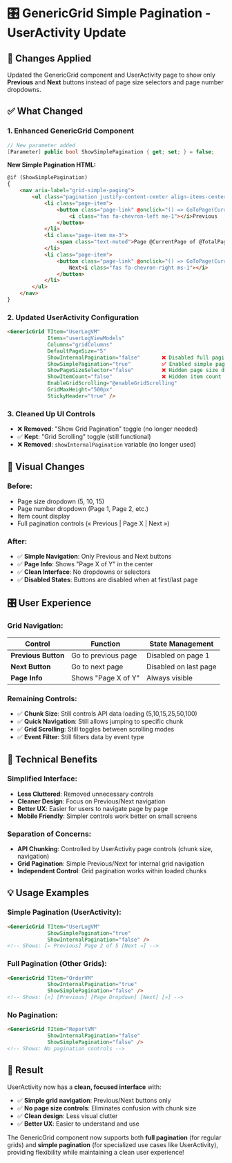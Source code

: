 # 🎛️ GenericGrid Simple Pagination - UserActivity Update

## 🎯 **Changes Applied**

Updated the GenericGrid component and UserActivity page to show only **Previous** and **Next** buttons instead of page size selectors and page number dropdowns.

## ✅ **What Changed**

### **1. Enhanced GenericGrid Component**
```csharp
// New parameter added
[Parameter] public bool ShowSimplePagination { get; set; } = false;
```

**New Simple Pagination HTML:**
```html
@if (ShowSimplePagination)
{
    <nav aria-label="grid-simple-paging">
        <ul class="pagination justify-content-center align-items-center">
            <li class="page-item">
                <button class="page-link" @onclick="() => GoToPage(CurrentPage-1)">
                    <i class="fas fa-chevron-left me-1"></i>Previous
                </button>
            </li>
            <li class="page-item mx-3">
                <span class="text-muted">Page @CurrentPage of @TotalPages</span>
            </li>
            <li class="page-item">
                <button class="page-link" @onclick="() => GoToPage(CurrentPage+1)">
                    Next<i class="fas fa-chevron-right ms-1"></i>
                </button>
            </li>
        </ul>
    </nav>
}
```

### **2. Updated UserActivity Configuration**
```html
<GenericGrid TItem="UserLogVM" 
             Items="userLogViewModels" 
             Columns="gridColumns" 
             DefaultPageSize="5"
             ShowInternalPagination="false"       ❌ Disabled full pagination
             ShowSimplePagination="true"          ✅ Enabled simple pagination
             ShowPageSizeSelector="false"         ❌ Hidden page size dropdown
             ShowItemCount="false"                ❌ Hidden item count
             EnableGridScrolling="@enableGridScrolling"
             GridMaxHeight="500px"
             StickyHeader="true" />
```

### **3. Cleaned Up UI Controls**
- ❌ **Removed**: "Show Grid Pagination" toggle (no longer needed)
- ✅ **Kept**: "Grid Scrolling" toggle (still functional)
- ❌ **Removed**: `showInternalPagination` variable (no longer used)

## 🎨 **Visual Changes**

### **Before:**
- Page size dropdown (5, 10, 15)
- Page number dropdown (Page 1, Page 2, etc.)
- Item count display
- Full pagination controls (« Previous | Page X | Next »)

### **After:**
- ✅ **Simple Navigation**: Only Previous and Next buttons
- ✅ **Page Info**: Shows "Page X of Y" in the center
- ✅ **Clean Interface**: No dropdowns or selectors
- ✅ **Disabled States**: Buttons are disabled when at first/last page

## 🎛️ **User Experience**

### **Grid Navigation:**
| Control | Function | State Management |
|---------|----------|------------------|
| **Previous Button** | Go to previous page | Disabled on page 1 |
| **Next Button** | Go to next page | Disabled on last page |
| **Page Info** | Shows "Page X of Y" | Always visible |

### **Remaining Controls:**
- ✅ **Chunk Size**: Still controls API data loading (5,10,15,25,50,100)
- ✅ **Quick Navigation**: Still allows jumping to specific chunk
- ✅ **Grid Scrolling**: Still toggles between scrolling modes
- ✅ **Event Filter**: Still filters data by event type

## 🔧 **Technical Benefits**

### **Simplified Interface:**
- **Less Cluttered**: Removed unnecessary controls
- **Cleaner Design**: Focus on Previous/Next navigation
- **Better UX**: Easier for users to navigate page by page
- **Mobile Friendly**: Simpler controls work better on small screens

### **Separation of Concerns:**
- **API Chunking**: Controlled by UserActivity page controls (chunk size, navigation)
- **Grid Pagination**: Simple Previous/Next for internal grid navigation
- **Independent Control**: Grid pagination works within loaded chunks

## 💡 **Usage Examples**

### **Simple Pagination (UserActivity):**
```html
<GenericGrid TItem="UserLogVM" 
             ShowSimplePagination="true"
             ShowInternalPagination="false" />
<!-- Shows: [← Previous] Page 2 of 5 [Next →] -->
```

### **Full Pagination (Other Grids):**
```html
<GenericGrid TItem="OrderVM" 
             ShowInternalPagination="true"
             ShowSimplePagination="false" />
<!-- Shows: [«] [Previous] [Page Dropdown] [Next] [»] -->
```

### **No Pagination:**
```html
<GenericGrid TItem="ReportVM" 
             ShowInternalPagination="false"
             ShowSimplePagination="false" />
<!-- Shows: No pagination controls -->
```

## 🎉 **Result**

UserActivity now has a **clean, focused interface** with:
- ✅ **Simple grid navigation**: Previous/Next buttons only
- ✅ **No page size controls**: Eliminates confusion with chunk size
- ✅ **Clean design**: Less visual clutter
- ✅ **Better UX**: Easier to understand and use

The GenericGrid component now supports both **full pagination** (for regular grids) and **simple pagination** (for specialized use cases like UserActivity), providing flexibility while maintaining a clean user experience!
